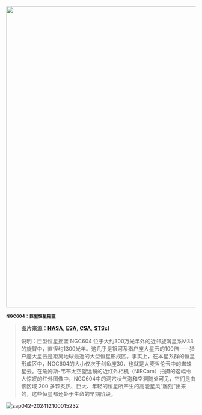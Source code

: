 <img src="https://www.bjp.org.cn/upload/image/2024/04/25/1714011365902076270.png" width="800" />  

<small>**NGC604：巨型恒星摇篮**</small>  

> **图片来源：**[**NASA**](https://www.nasa.gov/)**,** [**ESA**](https://www.esa.int/)**,** [**CSA**](https://www.asc-csa.gc.ca/eng/)**,** [**STScI**](https://www.stsci.edu/)
>
> 说明：巨型恒星摇篮 NGC604 位于大约300万光年外的近邻旋涡星系M33的旋臂中，直径约1300光年。这几乎是银河系猎户座大星云的100倍——猎户座大星云是距离地球最近的大型恒星形成区。事实上，在本星系群的恒星形成区中，NGC604的大小仅次于剑鱼座30，也就是大麦哲伦云中的蜘蛛星云。在詹姆斯-韦布太空望远镜的近红外相机（NIRCam）拍摄的这幅令人惊叹的红外图像中，NGC604中的洞穴状气泡和空洞随处可见，它们是由该区域 200 多颗炙热、巨大、年轻的恒星所产生的高能星风“雕刻”出来的，这些恒星都还处于生命的早期阶段。



![sap042-202412100015232](https://aea62e6.webp.li/2024/12/sap042-202412100015232.png)
